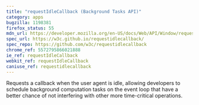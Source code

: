 ```yaml
---
title: "requestIdleCallback (Background Tasks API)"
category: apps
bugzilla: 1198381
firefox_status: 55
mdn_url: https://developer.mozilla.org/en-US/docs/Web/API/Window/requestIdleCallback
spec_url: https://w3c.github.io/requestidlecallback/
spec_repo: https://github.com/w3c/requestidlecallback
chrome_ref: 5572795866021888
ie_ref: requestIdleCallback
webkit_ref: requestIdleCallback
caniuse_ref: requestidlecallback
---
```


Requests a callback when the user agent is idle, allowing developers to schedule background computation tasks on the event loop that have a better chance of not interfering with other more time-critical operations.
